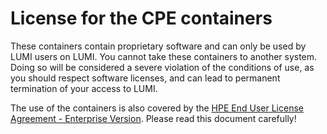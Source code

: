 # License for the CPE containers

These containers contain proprietary software and can only be used by LUMI users
on LUMI. You cannot take these containers to another system. Doing so will be
considered a severe violation of the conditions of use, as you should respect
software licenses, and can lead to permanent termination of your access to LUMI.

The use of the containers is also covered by the
[HPE End User License Agreement - Enterprise Version](https://downloads.hpe.com/pub/softlib2/software1/doc/p1796552785/v113125/eula-en.html).
Please read this document carefully!
